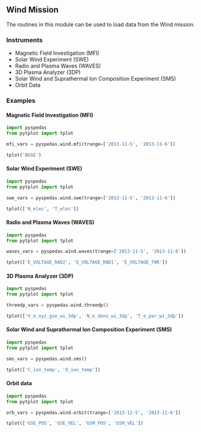 
## Wind Mission
The routines in this module can be used to load data from the Wind mission. 

### Instruments
- Magnetic Field Investigation (MFI)
- Solar Wind Experiment (SWE)
- Radio and Plasma Waves (WAVES)
- 3D Plasma Analyzer (3DP)
- Solar Wind and Suprathermal Ion Composition Experiment (SMS)
- Orbit Data

### Examples

#### Magnetic Field Investigation (MFI)

```python
import pyspedas
from pytplot import tplot

mfi_vars = pyspedas.wind.mfi(trange=['2013-11-5', '2013-11-6'])

tplot('BGSE')
```

#### Solar Wind Experiment (SWE)

```python
import pyspedas
from pytplot import tplot

swe_vars = pyspedas.wind.swe(trange=['2013-11-5', '2013-11-6'])

tplot(['N_elec', 'T_elec'])
```

#### Radio and Plasma Waves (WAVES)

```python
import pyspedas
from pytplot import tplot

waves_vars = pyspedas.wind.waves(trange=['2013-11-5', '2013-11-6'])

tplot(['E_VOLTAGE_RAD2', 'E_VOLTAGE_RAD1', 'E_VOLTAGE_TNR'])
```

#### 3D Plasma Analyzer (3DP)

```python
import pyspedas
from pytplot import tplot

threedp_vars = pyspedas.wind.threedp()

tplot(['V_e_xyz_gse_wi_3dp', 'N_e_dens_wi_3dp', 'T_e_par_wi_3dp'])
```

#### Solar Wind and Suprathermal Ion Composition Experiment (SMS)

```python
import pyspedas
from pytplot import tplot

sms_vars = pyspedas.wind.sms()

tplot(['C_ion_temp', 'O_ion_temp'])
```

#### Orbit data

```python
import pyspedas
from pytplot import tplot

orb_vars = pyspedas.wind.orbit(trange=['2013-11-5', '2013-11-6'])

tplot(['GSE_POS', 'GSE_VEL', 'GSM_POS', 'GSM_VEL'])
```